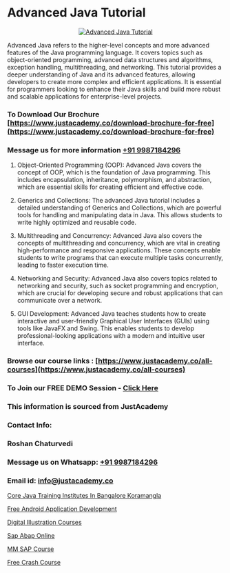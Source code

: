 # Advanced Java Tutorial

<p align="center">
  <a href="https://justacademy.co/course-detail/core-java-training">
    <img src="https://justacademy.co/storage2/course_image/1677245426_course_image.webp" alt="Advanced Java Tutorial">
  </a>
</p>


Advanced Java refers to the higher-level concepts and more advanced features of the Java programming language. It covers topics such as object-oriented programming, advanced data structures and algorithms, exception handling, multithreading, and networking. This tutorial provides a deeper understanding of Java and its advanced features, allowing developers to create more complex and efficient applications. It is essential for programmers looking to enhance their Java skills and build more robust and scalable applications for enterprise-level projects. 
### To Download Our Brochure [https://www.justacademy.co/download-brochure-for-free](https://www.justacademy.co/download-brochure-for-free)
### Message us for more information [+91 9987184296](https://api.whatsapp.com/send?phone=919987184296)
1) Object-Oriented Programming (OOP): Advanced Java covers the concept of OOP, which is the foundation of Java programming. This includes encapsulation, inheritance, polymorphism, and abstraction, which are essential skills for creating efficient and effective code.

2) Generics and Collections: The advanced Java tutorial includes a detailed understanding of Generics and Collections, which are powerful tools for handling and manipulating data in Java. This allows students to write highly optimized and reusable code.

3) Multithreading and Concurrency: Advanced Java also covers the concepts of multithreading and concurrency, which are vital in creating high-performance and responsive applications. These concepts enable students to write programs that can execute multiple tasks concurrently, leading to faster execution time.

4) Networking and Security: Advanced Java also covers topics related to networking and security, such as socket programming and encryption, which are crucial for developing secure and robust applications that can communicate over a network.

5) GUI Development: Advanced Java teaches students how to create interactive and user-friendly Graphical User Interfaces (GUIs) using tools like JavaFX and Swing. This enables students to develop professional-looking applications with a modern and intuitive user interface.

### Browse our course links : [https://www.justacademy.co/all-courses](https://www.justacademy.co/all-courses) 
### To Join our FREE DEMO Session - [Click Here](https://www.justacademy.co/register-for-course-demo)


### This information is sourced from JustAcademy
### Contact Info:
### Roshan Chaturvedi
### Message us on Whatsapp: [+91 9987184296](https://api.whatsapp.com/send?phone=919987184296)
### Email id: [info@justacademy.co](mailto:info@justacademy.co)
                
[Core Java Training Institutes In Bangalore Koramangla](https://www.linkedin.com/pulse/core-java-training-institutes-bangalore-koramangla-gswde?trackingId=oFg0oS%2BJStfgLOz4sd6yng%3D%3D&lipi=urn%3Ali%3Apage%3Ad_flagship3_company_admin%3BPMbi7PJsSrOfOFf5jCv3gg%3D%3D)

[Free Android Application Development](https://www.linkedin.com/pulse/free-android-application-development-l0zwc/)

[Digital Illustration Courses](https://medium.com/@mahi3106/digital-illustration-courses-efc601a700a8)

[Sap Abap Online](https://medium.com/@negishivu99/sap-abap-online-e952803d3834)

[MM SAP Course](https://justacademyin.github.io/Articles/MM-SAP-Course)

[Free Crash Course](https://justacademyin.github.io/justacademy/free-crash-course)

